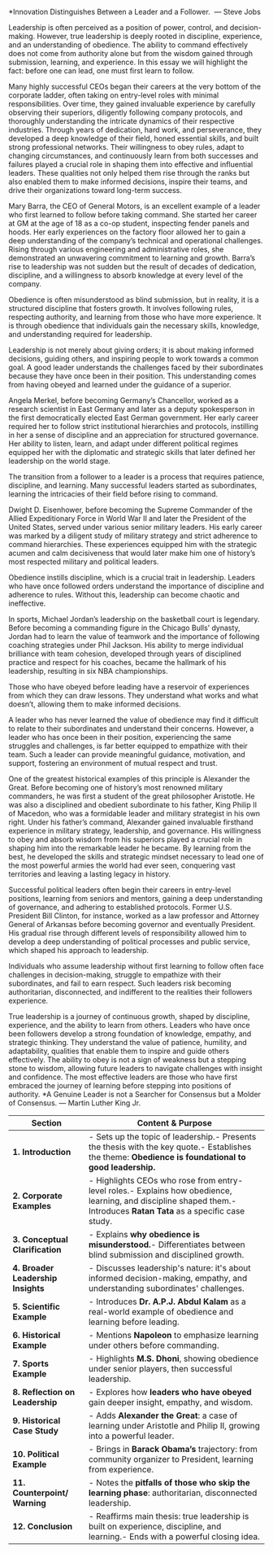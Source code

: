 *Innovation Distinguishes Between a Leader and a Follower. 
— Steve Jobs 

Leadership is often perceived as a position of power, control, and decision-making. However, true leadership is deeply rooted in discipline, experience, and an understanding of obedience. The ability to command effectively does not come from authority alone but from the wisdom gained through submission, learning, and experience. In this essay we will highlight the fact: before one can lead, one must first learn to follow.

Many highly successful CEOs began their careers at the very bottom of the corporate ladder, often taking on entry-level roles with minimal responsibilities. Over time, they gained invaluable experience by carefully observing their superiors, diligently following company protocols, and thoroughly understanding the intricate dynamics of their respective industries. Through years of dedication, hard work, and perseverance, they developed a deep knowledge of their field, honed essential skills, and built strong professional networks. Their willingness to obey rules, adapt to changing circumstances, and continuously learn from both successes and failures played a crucial role in shaping them into effective and influential leaders. These qualities not only helped them rise through the ranks but also enabled them to make informed decisions, inspire their teams, and drive their organizations toward long-term success.

Mary Barra, the CEO of General Motors, is an excellent example of a leader who first learned to follow before taking command. She started her career at GM at the age of 18 as a co-op student, inspecting fender panels and hoods. Her early experiences on the factory floor allowed her to gain a deep understanding of the company’s technical and operational challenges. Rising through various engineering and administrative roles, she demonstrated an unwavering commitment to learning and growth. Barra’s rise to leadership was not sudden but the result of decades of dedication, discipline, and a willingness to absorb knowledge at every level of the company.

Obedience is often misunderstood as blind submission, but in reality, it is a structured discipline that fosters growth. It involves following rules, respecting authority, and learning from those who have more experience. It is through obedience that individuals gain the necessary skills, knowledge, and understanding required for leadership.

Leadership is not merely about giving orders; it is about making informed decisions, guiding others, and inspiring people to work towards a common goal. A good leader understands the challenges faced by their subordinates because they have once been in their position. This understanding comes from having obeyed and learned under the guidance of a superior.

Angela Merkel, before becoming Germany’s Chancellor, worked as a research scientist in East Germany and later as a deputy spokesperson in the first democratically elected East German government. Her early career required her to follow strict institutional hierarchies and protocols, instilling in her a sense of discipline and an appreciation for structured governance. Her ability to listen, learn, and adapt under different political regimes equipped her with the diplomatic and strategic skills that later defined her leadership on the world stage.

The transition from a follower to a leader is a process that requires patience, discipline, and learning. Many successful leaders started as subordinates, learning the intricacies of their field before rising to command.

Dwight D. Eisenhower, before becoming the Supreme Commander of the Allied Expeditionary Force in World War II and later the President of the United States, served under various senior military leaders. His early career was marked by a diligent study of military strategy and strict adherence to command hierarchies. These experiences equipped him with the strategic acumen and calm decisiveness that would later make him one of history’s most respected military and political leaders.

Obedience instills discipline, which is a crucial trait in leadership. Leaders who have once followed orders understand the importance of discipline and adherence to rules. Without this, leadership can become chaotic and ineffective.

In sports, Michael Jordan’s leadership on the basketball court is legendary. Before becoming a commanding figure in the Chicago Bulls’ dynasty, Jordan had to learn the value of teamwork and the importance of following coaching strategies under Phil Jackson. His ability to merge individual brilliance with team cohesion, developed through years of disciplined practice and respect for his coaches, became the hallmark of his leadership, resulting in six NBA championships.

Those who have obeyed before leading have a reservoir of experiences from which they can draw lessons. They understand what works and what doesn’t, allowing them to make informed decisions.

A leader who has never learned the value of obedience may find it difficult to relate to their subordinates and understand their concerns. However, a leader who has once been in their position, experiencing the same struggles and challenges, is far better equipped to empathize with their team. Such a leader can provide meaningful guidance, motivation, and support, fostering an environment of mutual respect and trust.

One of the greatest historical examples of this principle is Alexander the Great. Before becoming one of history’s most renowned military commanders, he was first a student of the great philosopher Aristotle. He was also a disciplined and obedient subordinate to his father, King Philip II of Macedon, who was a formidable leader and military strategist in his own right. Under his father’s command, Alexander gained invaluable firsthand experience in military strategy, leadership, and governance. His willingness to obey and absorb wisdom from his superiors played a crucial role in shaping him into the remarkable leader he became. By learning from the best, he developed the skills and strategic mindset necessary to lead one of the most powerful armies the world had ever seen, conquering vast territories and leaving a lasting legacy in history.

Successful political leaders often begin their careers in entry-level positions, learning from seniors and mentors, gaining a deep understanding of governance, and adhering to established protocols. Former U.S. President Bill Clinton, for instance, worked as a law professor and Attorney General of Arkansas before becoming governor and eventually President. His gradual rise through different levels of responsibility allowed him to develop a deep understanding of political processes and public service, which shaped his approach to leadership.

Individuals who assume leadership without first learning to follow often face challenges in decision-making, struggle to empathize with their subordinates, and fail to earn respect. Such leaders risk becoming authoritarian, disconnected, and indifferent to the realities their followers experience.

True leadership is a journey of continuous growth, shaped by discipline, experience, and the ability to learn from others. Leaders who have once been followers develop a strong foundation of knowledge, empathy, and strategic thinking. They understand the value of patience, humility, and adaptability, qualities that enable them to inspire and guide others effectively. The ability to obey is not a sign of weakness but a stepping stone to wisdom, allowing future leaders to navigate challenges with insight and confidence. The most effective leaders are those who have first embraced the journey of learning before stepping into positions of authority.
*A Genuine Leader is not a Searcher for Consensus but a Molder of Consensus.
— Martin Luther King Jr.

| **Section**                        | **Content & Purpose**                                                                                                                                                  |
| ---------------------------------- | ---------------------------------------------------------------------------------------------------------------------------------------------------------------------- |
| **1. Introduction**                | - Sets up the topic of leadership.- Presents the thesis with the key quote.- Establishes the theme: **Obedience is foundational to good leadership.**                  |
| **2. Corporate Examples**          | - Highlights CEOs who rose from entry-level roles.- Explains how obedience, learning, and discipline shaped them.- Introduces **Ratan Tata** as a specific case study. |
| **3. Conceptual Clarification**    | - Explains **why obedience is misunderstood.**- Differentiates between blind submission and disciplined growth.                                                        |
| **4. Broader Leadership Insights** | - Discusses leadership's nature: it's about informed decision-making, empathy, and understanding subordinates' challenges.                                             |
| **5. Scientific Example**          | - Introduces **Dr. A.P.J. Abdul Kalam** as a real-world example of obedience and learning before leading.                                                              |
| **6. Historical Example**          | - Mentions **Napoleon** to emphasize learning under others before commanding.                                                                                          |
| **7. Sports Example**              | - Highlights **M.S. Dhoni**, showing obedience under senior players, then successful leadership.                                                                       |
| **8. Reflection on Leadership**    | - Explores how **leaders who have obeyed** gain deeper insight, empathy, and wisdom.                                                                                   |
| **9. Historical Case Study**       | - Adds **Alexander the Great**: a case of learning under Aristotle and Philip II, growing into a powerful leader.                                                      |
| **10. Political Example**          | - Brings in **Barack Obama’s** trajectory: from community organizer to President, learning from experience.                                                            |
| **11. Counterpoint/ Warning**      | - Notes the **pitfalls of those who skip the learning phase**: authoritarian, disconnected leadership.                                                                 |
| **12. Conclusion**                 | - Reaffirms main thesis: true leadership is built on experience, discipline, and learning.- Ends with a powerful closing idea.                                         |
